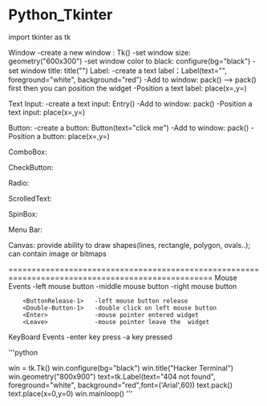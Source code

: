 # Python_Tkinter
import tkinter as tk

Window
    -create a new window : Tk()
    -set window size: geometry("600x300")
    -set window color to black: configure(bg="black")
    -set window title: title("<app name>")
Label:
    -create a text label：Label(text="", foreground="white", background="red")
    -Add to window: pack()  --> pack() first then you can position the widget
    -Position a text label: place(x=,y=)
  

Text Input:
    -create a text input: Entry()
    -Add to window: pack()
    -Position a text input: place(x=,y=)

Button:
    -create a button: Button(text="click me")
    -Add to window: pack()
    -Position a button: place(x=,y=)


ComboBox:

CheckButton:

Radio:

ScrolledText:

SpinBox:

Menu Bar:

Canvas: provide ability to draw shapes(lines, rectangle, polygon, ovals..); can contain image or bitmaps


==================================================================================================
Mouse Events
	<Button-1>   -left mouse button
        <Button-2>   -middle mouse button
	<Button-3>   -right mouse button
    
        <ButtonRelease-1>   -left mouse button release
        <Double-Button-1>   -double click on left mouse button 
        <Enter>             -mouse pointer entered widget
        <Leave>             -mouse pointer leave the  widget   

KeyBoard Events
        <Return>            -enter key press
        <Key>               -a key pressed



'''python

win = tk.Tk()
win.configure(bg="black")
win.title("Hacker Terminal")
win.geometry("800x900")
text=tk.Label(text="404 not found", foreground="white", background="red",font=('Arial',60))
text.pack()
text.place(x=0,y=0)
win.mainloop()
'''


